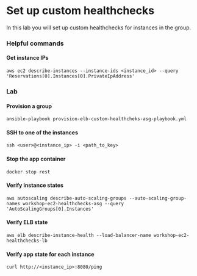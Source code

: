 # Set up custom healthchecks

In this lab you will set up custom healthchecks for instances in the group.

### Helpful commands

#### Get instance IPs
```
aws ec2 describe-instances --instance-ids <instance_id> --query 'Reservations[0].Instances[0].PrivateIpAddress'
```

### Lab

#### Provision a group

```
ansible-playbook provision-elb-custom-healthcheks-asg-playbook.yml
``` 

#### SSH to one of the instances
```
ssh <user>@<instance_ip> -i <path_to_key>
```

#### Stop the app container
```
docker stop rest
```

#### Verify instance states
```
aws autoscaling describe-auto-scaling-groups --auto-scaling-group-names workshop-ec2-healthchecks-asg --query 'AutoScalingGroups[0].Instances'
```

#### Verify ELB state
```
aws elb describe-instance-health --load-balancer-name workshop-ec2-healthchecks-lb 
```

#### Verify app state for each instance 
```
curl http://<instance_ip>:8080/ping
```